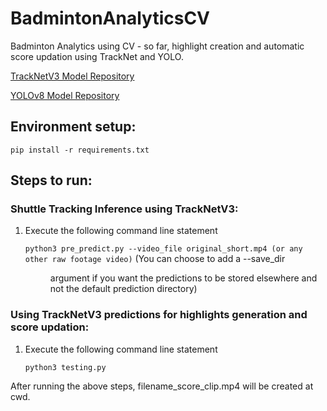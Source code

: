 # BadmintonAnalyticsCV
Badminton Analytics using CV - so far, highlight creation and automatic score updation using TrackNet and YOLO.

[TrackNetV3 Model Repository](https://github.com/qaz812345/TrackNetV3)

[YOLOv8 Model Repository](https://github.com/ultralytics/ultralytics)

## Environment setup:

```
pip install -r requirements.txt
```

## Steps to run:

  ### Shuttle Tracking Inference using TrackNetV3:
  1. Execute the following command line statement
     
     ```python3 pre_predict.py --video_file original_short.mp4 (or any other raw footage video)```
  (You can choose to add a --save_dir <dir> argument if you want the predictions to be stored elsewhere and not the default prediction directory)

  ### Using TrackNetV3 predictions for highlights generation and score updation:
  1. Execute the following command line statement
     
     ```python3 testing.py```

After running the above steps, filename_score_clip.mp4 will be created at cwd.


